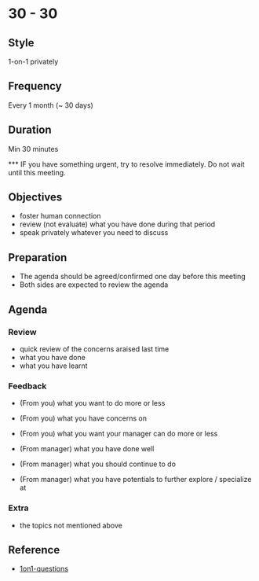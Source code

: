 # 30 - 30

## Style
1-on-1 privately

## Frequency
Every 1 month (~ 30 days)

## Duration
Min 30 minutes

*** IF you have something urgent, try to resolve immediately. Do not wait until this meeting.

## Objectives
- foster human connection
- review (not evaluate) what you have done during that period
- speak privately whatever you need to discuss

## Preparation
- The agenda should be agreed/confirmed one day before this meeting
- Both sides are expected to review the agenda

## Agenda

### Review
- quick review of the concerns araised last time
- what you have done 
- what you have learnt

### Feedback
- (From you) what you want to do more or less
- (From you) what you have concerns on
- (From you) what you want your manager can do more or less

- (From manager) what you have done well
- (From manager) what you should continue to do
- (From manager) what you have potentials to further explore / specialize at

### Extra
- the topics not mentioned above

## Reference

- [1on1-questions](https://github.com/VGraupera/1on1-questions)
